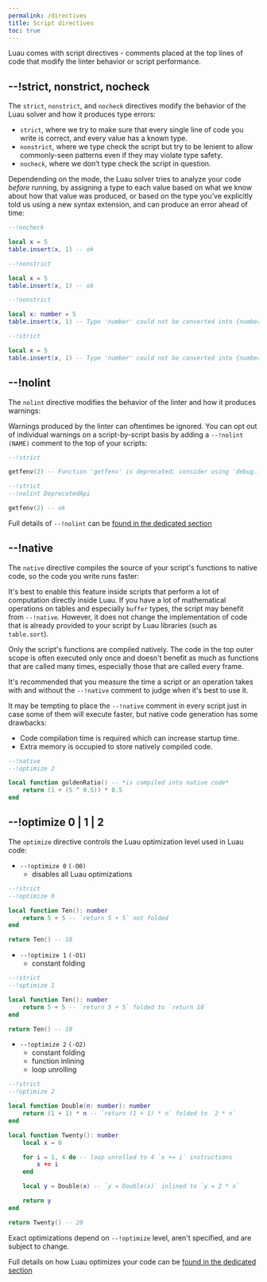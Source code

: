 ```yaml
---
permalink: /directives
title: Script directives
toc: true
---
```


Luau comes with script directives - comments placed at the top lines of code that modify the linter behavior or script performance.

## --!strict, nonstrict, nocheck

The `strict`, `nonstrict`, and `nocheck` directives modify the behavior of the Luau solver and how it produces type errors:

- `strict`, where we try to make sure that every single line of code you write is correct, and every value has a known type.
- `nonstrict`, where we type check the script but try to be lenient to allow commonly-seen patterns even if they may violate type safety.
- `nocheck`, where we don’t type check the script in question.

Dependending on the mode, the Luau solver tries to analyze your code *before* running, by assigning a type to each value based on what we know about how that value was produced, or based on the type you’ve explicitly told us using a new syntax extension, and can produce an error ahead of time:

```lua
--!nocheck

local x = 5
table.insert(x, 1) -- ok
```

```lua
--!nonstrict

local x = 5
table.insert(x, 1) -- ok
```

```lua
--!nonstrict

local x: number = 5
table.insert(x, 1) -- Type 'number' could not be converted into {number}
```

```lua
--!strict

local x = 5
table.insert(x, 1) -- Type 'number' could not be converted into {number}
```

## --!nolint

The `nolint` directive modifies the behavior of the linter and how it produces warnings:

Warnings produced by the linter can oftentimes be ignored. You can opt out of individual warnings on a script-by-script basis by adding a `--!nolint (NAME)` comment to the top of your scripts:

```lua
--!strict

getfenv(2) -- Function 'getfenv' is deprecated; consider using 'debug.info' instead
```

```lua
--!strict
--!nolint DeprecatedApi

getfenv(2) -- ok
```

Full details of `--!nolint` can be [found in the dedicated section](lint)

## --!native

The `native` directive compiles the source of your script's functions to native code, so the code you write runs faster:

It's best to enable this feature inside scripts that perform a lot of computation directly inside Luau. If you have a lot of mathematical operations on tables and especially `buffer` types, the script may benefit from `--!native`. However, it does not change the implementation of code that is already provided to your script by Luau libraries (such as `table.sort`).

Only the script's functions are compiled natively. The code in the top outer scope is often executed only once and doesn't benefit as much as functions that are called many times, especially those that are called every frame.

It's recommended that you measure the time a script or an operation takes with and without the `--!native` comment to judge when it's best to use it.

It may be tempting to place the `--!native` comment in every script just in case some of them will execute faster, but native code generation has some drawbacks:

- Code compilation time is required which can increase startup time.
- Extra memory is occupied to store natively compiled code.

```lua
--!native
--!optimize 2

local function goldenRatio() -- *is compiled into native code*
	return (1 + (5 ^ 0.5)) * 0.5
end
```

## --!optimize 0 | 1 | 2

The `optimize` directive controls the Luau optimization level used in Luau code:

- `--!optimize 0` `(-O0)`
	- disables all Luau optimizations

```lua
--!strict
--!optimize 0

local function Ten(): number
	return 5 + 5 -- `return 5 + 5` not folded
end

return Ten() -- 10
```

- `--!optimize 1` `(-O1)`
	- constant folding

```lua
--!strict
--!optimize 1

local function Ten(): number
	return 5 + 5 -- `return 5 + 5` folded to `return 10`
end

return Ten() -- 10
```

- `--!optimize 2` `(-O2)`
	- constant folding
	- function inlining
	- loop unrolling

```lua
--!strict
--!optimize 2

local function Double(n: number): number
	return (1 + 1) * n -- `return (1 + 1) * n` folded to `2 * n`
end

local function Twenty(): number
	local x = 0

	for i = 1, 4 do -- loop unrolled to 4 `x += i` instructions
		x += i
	end

	local y = Double(x) -- `y = Double(x)` inlined to `y = 2 * x`

	return y
end

return Twenty() -- 20
```

Exact optimizations depend on `--!optimize` level, aren't specified, and are subject to change.

Full details on how Luau optimizes your code can be [found in the dedicated section](performance)